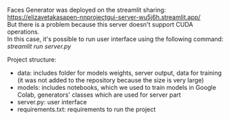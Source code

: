 Faces Generator was deployed on the streamlit sharing: https://elizavetakasapen-nnprojectgui-server-wu5j6h.streamlit.app/ <br />
But there is a problem because this server doesn't support CUDA operations. <br />
In this case, it's possible to run user interface using the following command: *streamlit run server.py*<br />

Project structure:
- data: includes folder for models weights, server output, data for training (it was not added to the repository because the size is very large)
- models: includes notebooks, which we used to train models in Google Colab, generators' classes which are used for server part
- server.py: user interface
- requirements.txt: requirements to run the project
